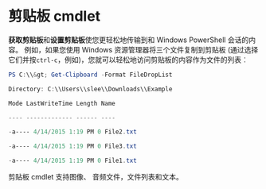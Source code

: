 # 剪贴板 cmdlet
**获取剪贴板**和**设置剪贴板**使您更轻松地传输到和 Windows PowerShell 会话的内容。 例如，如果您使用 Windows 资源管理器将三个文件复制到剪贴板 (通过选择它们并按`ctrl-c`，例如)，您就可以轻松地访问剪贴板的内容作为文件的列表︰

```powershell 
PS C:\\&gt; Get-Clipboard -Format FileDropList

Directory: C:\\Users\\slee\\Downloads\\Example

Mode LastWriteTime Length Name

---- ------------- ------ ----

-a---- 4/14/2015 1:19 PM 0 File2.txt

-a---- 4/14/2015 1:19 PM 0 File3.txt

-a---- 4/14/2015 1:19 PM 0 File1.txt
```


剪贴板 cmdlet 支持图像、 音频文件，文件列表和文本。
